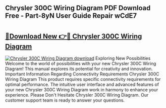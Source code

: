 ## Chrysler 300C Wiring Diagram PDF Download Free - Part-8yN User Guide Repair wCdE7

# <h2><a href="http://dfsz4os.blite.top/?on=Chrysler+300C+Wiring+Diagram">🔗Download New 👉🔴 Chrysler 300C Wiring Diagram</a></h2>

[![Chrysler 300C Wiring Diagram download](https://i.imgur.com/lujVjoI.png)](http://dfsz4os.blite.top/?on=Chrysler+300C+Wiring+Diagram)
Exploring New Possibilities Welcome to the world of possibilities with your new Chrysler 300C Wiring Diagram! This manual explores its potential for creativity and innovation. Important Information Regarding Connectivity Requirements Chrysler 300C Wiring Diagram This product requires specific connectivity requirements for optimal performance. The intuitive user interface and advanced features of your new Chrysler 300C Wiring Diagram work in harmony to enhance your experience. Please Don't Hesitate Chrysler 300C Wiring Diagram. Our customer support team is ready to answer your questions.
